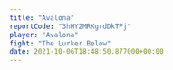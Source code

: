 ```yaml
---
title: "Avalona"
reportCode: "3hHY2MRKgrdDkTPj"
player: "Avalona"
fight: "The Lurker Below"
date: 2021-10-06T18:48:50.877000+00:00
---
```

